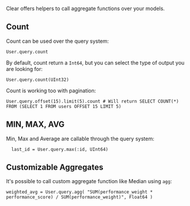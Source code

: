 Clear offers helpers to call aggregate functions over your models.

## Count

Count can be used over the query system:

```crystal
User.query.count
```

By default, count return a `Int64`, but you can select the type of output you are looking for:

```crystal
User.query.count(UInt32)
```

Count is working too with pagination:

```crystal
User.query.offset(15).limit(5).count # Will return SELECT COUNT(*) FROM (SELECT 1 FROM users OFFSET 15 LIMIT 5)
```

## MIN, MAX, AVG

Min, Max and Average are callable through the query system:

```crystal
  last_id = User.query.max(:id, UInt64)
```

## Customizable Aggregates

It's possible to call custom aggregate function like Median using `agg`:

```crystal
weighted_avg = User.query.agg( "SUM(performance_weight * performance_score) / SUM(performance_weight)", Float64 )
```